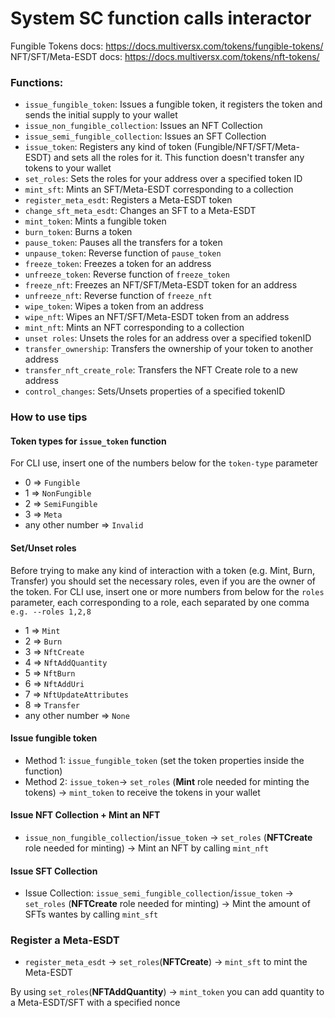 # System SC function calls interactor

Fungible Tokens docs: https://docs.multiversx.com/tokens/fungible-tokens/
NFT/SFT/Meta-ESDT docs: https://docs.multiversx.com/tokens/nft-tokens/

### Functions:

- `issue_fungible_token`: Issues a fungible token, it registers the token and sends the initial supply to your wallet
- `issue_non_fungible_collection`: Issues an NFT Collection
- `issue_semi_fungible_collection`: Issues an SFT Collection
- `issue_token`: Registers any kind of token (Fungible/NFT/SFT/Meta-ESDT) and sets all the roles for it. This function doesn't transfer any tokens to your wallet
- `set_roles`: Sets the roles for your address over a specified token ID
- `mint_sft`: Mints an SFT/Meta-ESDT corresponding to a collection
- `register_meta_esdt`: Registers a Meta-ESDT token
- `change_sft_meta_esdt`: Changes an SFT to a Meta-ESDT
- `mint_token`: Mints a fungible token
- `burn_token`: Burns a token
- `pause_token`: Pauses all the transfers for a token
- `unpause_token`: Reverse function of `pause_token`
- `freeze_token`: Freezes a token for an address
- `unfreeze_token`: Reverse function of `freeze_token`
- `freeze_nft`: Freezes an NFT/SFT/Meta-ESDT token for an address
- `unfreeze_nft`: Reverse function of `freeze_nft`
- `wipe_token`: Wipes a token from an address
- `wipe_nft`: Wipes an NFT/SFT/Meta-ESDT token from an address
- `mint_nft`: Mints an NFT corresponding to a collection
- `unset roles`: Unsets the roles for an address over a specified tokenID
- `transfer_ownership`: Transfers the ownership of your token to another address
- `transfer_nft_create_role`: Transfers the NFT Create role to a new address
- `control_changes`: Sets/Unsets properties of a specified tokenID

### How to use tips

#### Token types for `issue_token` function

For CLI use, insert one of the numbers below for the `token-type` parameter

- 0 => `Fungible`
- 1 => `NonFungible`
- 2 => `SemiFungible`
- 3 => `Meta`
- any other number => `Invalid`

#### Set/Unset roles

Before trying to make any kind of interaction with a token (e.g. Mint, Burn, Transfer) you should set the necessary roles, even if you are the owner of the token. For CLI use, insert one or more numbers from below for the `roles` parameter, each corresponding to a role, each separated by one comma `e.g. --roles 1,2,8`

- 1 => `Mint`
- 2 => `Burn`
- 3 => `NftCreate`
- 4 => `NftAddQuantity`
- 5 => `NftBurn`
- 6 => `NftAddUri`
- 7 => `NftUpdateAttributes`
- 8 => `Transfer`
- any other number => `None`

#### Issue fungible token

- Method 1: `issue_fungible_token` (set the token properties inside the function)
- Method 2: `issue_token`-> `set_roles` (**Mint** role needed for minting the tokens) -> `mint_token` to receive the tokens in your wallet

#### Issue NFT Collection + Mint an NFT

- `issue_non_fungible_collection`/`issue_token` -> `set_roles` (**NFTCreate** role needed for minting) -> Mint an NFT by calling `mint_nft`

#### Issue SFT Collection

- Issue Collection: `issue_semi_fungible_collection`/`issue_token` -> `set_roles` (**NFTCreate** role needed for minting) -> Mint the amount of SFTs wantes by calling `mint_sft`

### Register a Meta-ESDT

- `register_meta_esdt` -> `set_roles`(**NFTCreate**) -> `mint_sft` to mint the Meta-ESDT

By using `set_roles`(**NFTAddQuantity**) -> `mint_token` you can add quantity to a Meta-ESDT/SFT with a specified nonce

